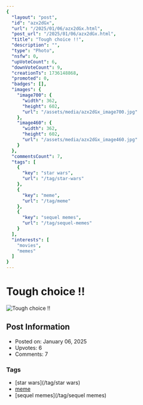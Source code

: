 ```yaml
---
{
  "layout": "post",
  "id": "azx2dGx",
  "url": "/2025/01/06/azx2dGx.html",
  "post_url": "/2025/01/06/azx2dGx.html",
  "title": "Tough choice !!",
  "description": "",
  "type": "Photo",
  "nsfw": 0,
  "upVoteCount": 6,
  "downVoteCount": 9,
  "creationTs": 1736148868,
  "promoted": 0,
  "badges": [],
  "images": {
    "image700": {
      "width": 362,
      "height": 602,
      "url": "/assets/media/azx2dGx_image700.jpg"
    },
    "image460": {
      "width": 362,
      "height": 602,
      "url": "/assets/media/azx2dGx_image460.jpg"
    }
  },
  "commentsCount": 7,
  "tags": [
    {
      "key": "star wars",
      "url": "/tag/star-wars"
    },
    {
      "key": "meme",
      "url": "/tag/meme"
    },
    {
      "key": "sequel memes",
      "url": "/tag/sequel-memes"
    }
  ],
  "interests": [
    "movies",
    "memes"
  ]
}
---
```


# Tough choice !!

![Tough choice !!](/assets/media/azx2dGx_image700.jpg)

## Post Information

- Posted on: January 06, 2025
- Upvotes: 6
- Comments: 7

### Tags

- [star wars](/tag/star wars)
- [meme](/tag/meme)
- [sequel memes](/tag/sequel memes)
